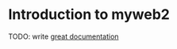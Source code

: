 # Introduction to myweb2

TODO: write [great documentation](http://jacobian.org/writing/what-to-write/)
